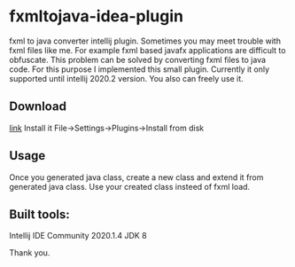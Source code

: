 # fxmltojava-idea-plugin
fxml to java converter intellij plugin.
Sometimes you may meet trouble with fxml files like me. For example fxml based javafx applications are difficult to obfuscate. 
This problem can be solved by converting fxml files to java code.
For this purpose I implemented this small plugin. Currently it only supported until intellij 2020.2 version.
You also can freely use it.
## Download
[link](https://raw.githubusercontent.com/garawaa/fxmltojava-idea-plugin/master/fxmltojava-idea-plugin.zip)
Install it File->Settings->Plugins->Install from disk
## Usage
Once you generated java class, create a new class and extend it from generated java class. Use your created class insteed of fxml load.

## Built tools:
Intellij IDE Community 2020.1.4
JDK 8

Thank you.
